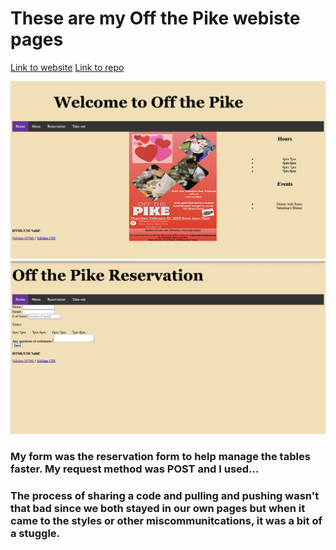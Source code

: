 # These are my Off the Pike webiste pages

[Link to website](https://tai-yuwang.github.io/Best_Table.github.io/group_2/index.html)
[Link to repo](https://github.com/Tai-YuWang/Best_Table.github.io)

![Image of main page](../../image/Index.png)
![Image of main page](../../image/reservation.png)
 
### My form was the reservation form to help manage the tables faster. My request method was POST and I used... 

### The process of sharing a code and pulling and pushing wasn't that bad since we both stayed in our own pages but when it came to the styles or other miscommunitcations, it was a bit of a stuggle.  

